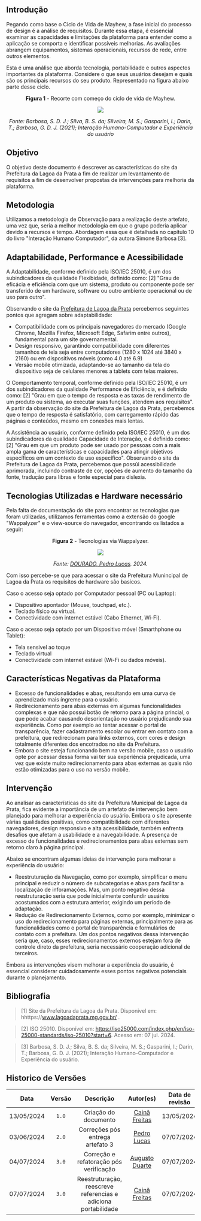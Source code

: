 ## Introdução

Pegando como base o Ciclo de Vida de Mayhew, a fase inicial do processo de design é a análise de requisitos. Durante essa etapa, é essencial examinar as capacidades e limitações da plataforma para entender como a aplicação se comporta e identificar possíveis melhorias. As avaliações abrangem equipamentos, sistemas operacionais, recursos de rede, entre outros elementos.

Esta é uma análise que aborda tecnologia, portabilidade e outros aspectos importantes da plataforma. Considere o que seus usuários desejam e quais são os principais recursos do seu produto. Representado na figura abaixo parte desse ciclo. 

<center>

**Figura 1** - Recorte com começo do ciclo de vida de Mayhew.

![](../../assets/images/MayhewAnalise.png)

*Fonte: Barbosa, S. D. J.; Silva, B. S. da; Silveira, M. S.; Gasparini, I.; Darin, T.; Barbosa, G. D. J. (2021); Interação Humano-Computador e Experiência do usuário*

</center>

## Objetivo

O objetivo deste documento é descrever as características do site da Prefeitura da Lagoa da Prata a fim de realizar um levantamento de requisitos a fim de desenvolver propostas de intervenções para melhoria da plataforma. 

## Metodologia

Utilizamos a metodologia de Observação para a realização deste artefato, uma vez que, seria a melhor metodologia em que o grupo poderia aplicar devido a recursos e tempo. Abordagem essa que é detalhada no capítulo 10 do livro "Interação Humano Computador", da autora Simone Barbosa [3]. 

## Adaptabilidade, Performance e Acessibilidade

A Adaptabilidade, conforme definido pela ISO/IEC 25010, é um dos subindicadores da qualidade Flexibidade, definido como: [2] "Grau de eficácia e eficiência com que um sistema, produto ou componente pode ser transferido de um hardware, software ou outro ambiente operacional ou de uso para outro". 

Observando o site da [Prefeitura de Lagoa da Prata](https://www.lagoadaprata.mg.gov.br/) percebemos seguintes pontos que agregam sobre adaptabilidade:

- Compatibilidade com os principais navegadores do mercado (Google Chrome, Mozilla Firefox, Microsoft Edge, Safarim entre outros), fundamental para um site governamental.
- Design responsivo, garantindo compatibilidade com diferentes tamanhos de tela seja entre computadores (1280 x 1024 até 3840 x 2160) ou em dispositivos móveis (como 4.0 até 6.9)
- Versão mobile otimizada, adaptando-se ao tamanho da tela do dispositivo seja de celulares menores a tablets com telas maiores.

O Comportamento temporal, conforme definido pela ISO/IEC 25010, é um dos subindicadores da qualidade Performance de Eficiência, e é definido como: [2] "Grau em que o tempo de resposta e as taxas de rendimento de um produto ou sistema, ao executar suas funções, atendem aos requisitos". A partir da observação do site da Prefeitura de Lagoa da Prata, percebemos que o tempo de resposta é satisfatório, com carregamento rápido das páginas e conteúdos, mesmo em conexões mais lentas.

A Assistência ao usuário, conforme definido pela ISO/IEC 25010, é um dos subindicadores da qualidade Capacidade de Interação, e é definido como: [2] "Grau em que um produto pode ser usado por pessoas com a mais ampla gama de características e capacidades para atingir objetivos específicos em um contexto de uso específico". Observando o site da Prefeitura de Lagoa da Prata, percebemos que possúi acessibilidade aprimorada, incluindo contraste de cor, opções de aumento do tamanho da fonte, tradução para libras e fonte especial para dislexia.

## Tecnologias Utilizadas e Hardware necessário

Pela falta de documentação do site para encontrar as tecnologias que foram utilizadas, utilizamos ferramentas como a extensão do google "Wappalyzer" e o view-source do navegador, encontrando os listados a seguir:

<center>

**Figura 2** - Tecnologias via Wappalyzer.

![](../../assets/images/sitePrefeitura/tecnologias.png)

*Fonte: [DOURADO, Pedro Lucas](https://github.com/lucasdray). 2024.*

</center>

Com isso percebe-se que para acessar o site da Prefeitura Munincipal de Lagoa da Prata os requisitos de hardware são basicos.

Caso o acesso seja optado por Computador pessoal (PC ou Laptop):

- Dispositivo apontador (Mouse, touchpad, etc.).
- Teclado físico ou virtual.
- Conectividade com internet estável (Cabo Ethernet, Wi-Fi).

Caso o acesso seja optado por um Dispositivo móvel (Smarthphone ou Tablet):

- Tela sensivel ao toque
- Teclado virtual
- Conectividade com internet estável (Wi-Fi ou dados móveis).

## Características Negativas da Plataforma

- Excesso de funcionalidades e abas, resultando em uma curva de aprendizado mais íngreme para o usuário.
- Redirecionamento para abas externas em algumas funcionalidades complexas e que não possui botão de retorno para a página princial, o que pode acabar causando desorientação no usuário prejudicando sua experiência. Como por exemplo ao tentar acessar o portal de transparência, fazer cadastramento escolar ou entrar em contato com a prefeitura, que redirecionam para links externos, com cores e design totalmente diferentes dos encotrados no site da Prefeitura. 
- Embora o site esteja funcionando bem na versão mobile, caso o usuário opte por acessar dessa forma vai ter sua experiência prejudicada, uma vez que existe muito redirecionamento para abas externas as quais não estão otimizadas para o uso na versão mobile.


## Intervenção 

Ao analisar as características do site da Prefeitura Municipal de Lagoa da Prata, fica evidente a importância de um artefato de intervenção bem planejado para melhorar a experiência do usuário. Embora o site apresente várias qualidades positivas, como compatibilidade com diferentes navegadores, design responsivo e alta acessibilidade, também enfrenta desafios que afetam a usabilidade e a navegabilidade. A presença de excesso de funcionalidades e redirecionamentos para abas externas sem retorno claro à página principal.

Abaixo se encontram algumas ideias de intervenção para melhorar a experiência do usuário: 

- Reestruturação da Navegação, como por exemplo, simplificar o menu principal e reduzir o número de subcategorias e abas para facilitar a localização de inforamações. Mas, um ponto negativo dessa reestruturação seria que pode inicialmente confundir usuários acostumados com a estrutura anterior, exigindo um período de adaptação.
- Redução de Redirecionamento Externos, como por exemplo, minimizar o uso do redirecionamento para páginas externas, principalmente para as funcionalidades como o portal de transparência e formulários de contato com a prefeitura. Um dos pontos negativos dessa intervenção seria que, caso, esses redirecionamentos externos estejam fora de controle direto da prefeitura, seria necessário cooperação adicional de terceiros. 
  
Embora as intervenções visem melhorar a experiência do usuário, é essencial considerar cuidadosamente esses pontos negativos potenciais durante o planejamento.


## Bibliografia
> [1] Site da Prefeitura da Lagoa da Prata. Disponivel em: hhttps://www.lagoadaprata.mg.gov.br/ .

> [2] ISO 25010. Disponível em: https://iso25000.com/index.php/en/iso-25000-standards/iso-25010?start=6. Acesso em: 07 jul. 2024.
 
> [3] Barbosa, S. D. J.; Silva, B. S. da; Silveira, M. S.; Gasparini, I.; Darin, T.; Barbosa, G. D. J. (2021); Interação Humano-Computador e Experiência do usuário.

## Historico de Versões

|    Data    | Versão |       Descrição       |                  Autor(es)                   | Data de revisão |                 Revisor(es)                 |
| :--------: | :----: | :-------------------: | :------------------------------------------: | :-------------: | :-----------------------------------------: |
| 13/05/2024 | `1.0`  | Criação do documento  | [Cainã Freitas](https://github.com/freitasc) |   13/05/2024    | [Pedro Lucas](https://github.com/lucasdray) |
| 03/06/2024 | `2.0`  | Correções pós entrega artefato 3 | [Pedro Lucas](https://github.com/lucasdray)  |       07/07/2024         |               [Cainã Freitas](https://github.com/freitasc)   |
| 04/07/2024 | `3.0`  | Correção e refatoração pós verificação | [Augusto Duarte](https://github.com/Augcamp)  |        07/07/2024         |               [Cainã Freitas](https://github.com/freitasc)                              |
| 07/07/2024 | `3.0`  | Reestruturação, reescreve referencias e adiciona portabilidade | [Cainã Freitas](https://github.com/freitasc)  |        07/07/2024         |               [Cainã Freitas](https://github.com/freitasc)                              |